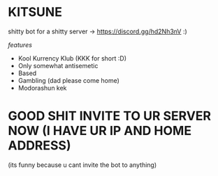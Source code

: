 # KITSUNE

shitty bot for a shitty server -> https://discord.gg/hd2Nh3nV :)

_features_
- Kool Kurrency Klub (KKK for short :D)
- Only somewhat antisemetic
- Based
- Gambling (dad please come home)
- Modorashun kek

# GOOD SHIT INVITE TO UR SERVER NOW (I HAVE UR IP AND HOME ADDRESS)
(its funny because u cant invite the bot to anything)
